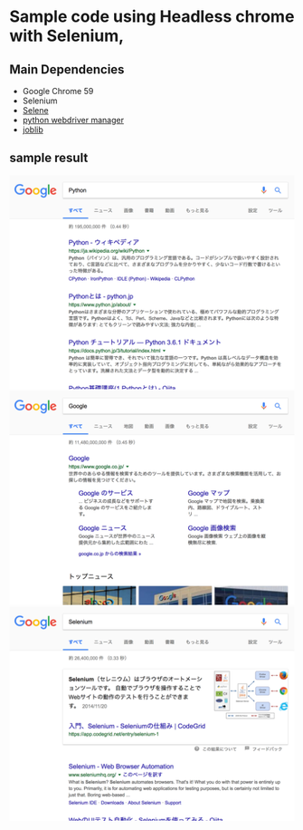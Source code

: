 # Sample code using Headless chrome with Selenium,

## Main Dependencies
+ Google Chrome 59
+ Selenium
+ [Selene](https://github.com/yashaka/selene)
+ [python webdriver manager](https://github.com/SergeyPirogov/webdriver_manager)
+ [joblib](https://github.com/joblib/joblib)

## sample result
![result](Python.png)
![result](Google.png)
![result](Selenium.png)
